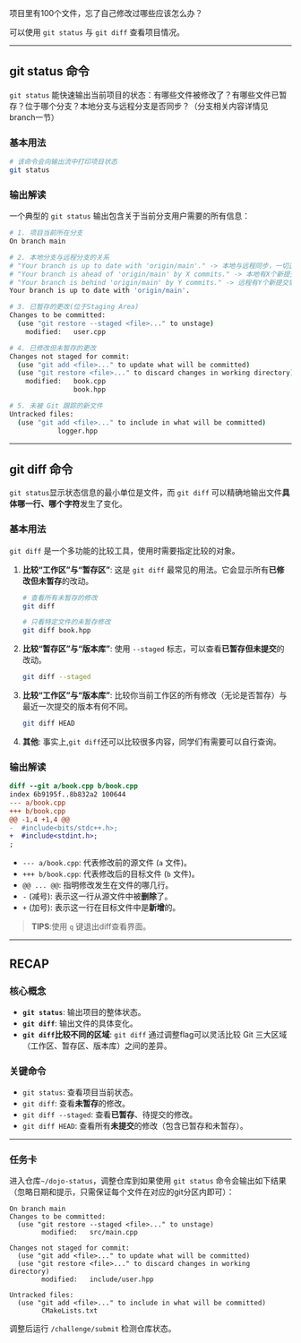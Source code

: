 项目里有100个文件，忘了自己修改过哪些应该怎么办？

可以使用 `git status` 与 `git diff` 查看项目情况。

---

## git status 命令

`git status` 能快速输出当前项目的状态：有哪些文件被修改了？有哪些文件已暂存？位于哪个分支？本地分支与远程分支是否同步？（分支相关内容详情见branch一节）

### 基本用法
``` bash
# 该命令会向输出流中打印项目状态
git status
```

### 输出解读
一个典型的 `git status` 输出包含关于当前分支用户需要的所有信息：

```bash
# 1. 项目当前所在分支
On branch main

# 2. 本地分支与远程分支的关系
# "Your branch is up to date with 'origin/main'." -> 本地与远程同步，一切正常。
# "Your branch is ahead of 'origin/main' by X commits." -> 本地有X个新提交尚未推送到远程。
# "Your branch is behind 'origin/main' by Y commits." -> 远程有Y个新提交需要拉取到本地。
Your branch is up to date with 'origin/main'.

# 3. 已暂存的更改(位于Staging Area)
Changes to be committed:
  (use "git restore --staged <file>..." to unstage)
    modified:   user.cpp

# 4. 已修改但未暂存的更改
Changes not staged for commit:
  (use "git add <file>..." to update what will be committed)
  (use "git restore <file>..." to discard changes in working directory)
    modified:   book.cpp
                book.hpp

# 5. 未被 Git 跟踪的新文件
Untracked files:
  (use "git add <file>..." to include in what will be committed)
            logger.hpp
```

---

## git diff 命令

`git status`显示状态信息的最小单位是文件，而 `git diff` 可以精确地输出文件**具体哪一行、哪个字符**发生了变化。

### 基本用法

`git diff` 是一个多功能的比较工具，使用时需要指定比较的对象。

1.  **比较“工作区”与“暂存区”**:
    这是 `git diff` 最常见的用法。它会显示所有**已修改但未暂存**的改动。
    ```bash
    # 查看所有未暂存的修改
    git diff
    
    # 只看特定文件的未暂存修改
    git diff book.hpp
    ```

2.  **比较“暂存区”与“版本库”**:
    使用 `--staged` 标志，可以查看**已暂存但未提交**的改动。
    ```bash
    git diff --staged
    ```

3.  **比较“工作区”与“版本库”**:
    比较你当前工作区的所有修改（无论是否暂存）与最近一次提交的版本有何不同。
    ```bash
    git diff HEAD
    ```

4. **其他**:
    事实上,`git diff`还可以比较很多内容，同学们有需要可以自行查询。

### 输出解读

```diff
diff --git a/book.cpp b/book.cpp
index 6b9195f..8b832a2 100644
--- a/book.cpp
+++ b/book.cpp
@@ -1,4 +1,4 @@
-  #include<bits/stdc++.h>;
+  #include<stdint.h>;
;
```
-   `--- a/book.cpp`: 代表修改前的源文件 (`a` 文件)。
-   `+++ b/book.cpp`: 代表修改后的目标文件 (`b` 文件)。
-   `@@ ... @@`: 指明修改发生在文件的哪几行。
-   `-` (减号): 表示这一行从源文件中被**删除**了。
-   `+` (加号): 表示这一行在目标文件中是**新增**的。
> **TIPS**:使用 `q` 键退出diff查看界面。

---

## RECAP

### 核心概念

-   **`git status`**: 输出项目的整体状态。
-   **`git diff`**: 输出文件的具体变化。
-   **`git diff`比较不同的区域**: `git diff` 通过调整flag可以灵活比较 Git 三大区域（工作区、暂存区、版本库）之间的差异。

### 关键命令

-   `git status`: 查看项目当前状态。
-   `git diff`: 查看**未暂存**的修改。
-   `git diff --staged`: 查看**已暂存**、待提交的修改。
-   `git diff HEAD`: 查看所有**未提交**的修改（包含已暂存和未暂存）。

---

### 任务卡
进入仓库`~/dojo-status`，调整仓库到如果使用 `git status` 命令会输出如下结果（忽略日期和提示，只需保证每个文件在对应的git分区内即可）：

```
On branch main
Changes to be committed:
  (use "git restore --staged <file>..." to unstage)
        modified:   src/main.cpp

Changes not staged for commit:
  (use "git add <file>..." to update what will be committed)
  (use "git restore <file>..." to discard changes in working directory)
        modified:   include/user.hpp

Untracked files:
  (use "git add <file>..." to include in what will be committed)
        CMakeLists.txt
```

调整后运行 `/challenge/submit` 检测仓库状态。
